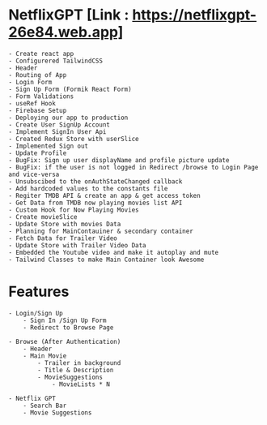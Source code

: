 # NetflixGPT [Link : https://netflixgpt-26e84.web.app]

    - Create react app
    - Configurered TailwindCSS
    - Header
    - Routing of App
    - Login Form
    - Sign Up Form (Formik React Form)
    - Form Validations
    - useRef Hook
    - Firebase Setup
    - Deploying our app to production
    - Create User SignUp Account
    - Implement SignIn User Api
    - Created Redux Store with userSlice
    - Implemented Sign out
    - Update Profile
    - BugFix: Sign up user displayName and profile picture update
    - BugFix: if the user is not logged in Redirect /browse to Login Page and vice-versa
    - Unsubscibed to the onAuthStateChanged callback
    - Add hardcoded values to the constants file
    - Regiter TMDB API & create an app & get access token
    - Get Data from TMDB now playing movies list API
    - Custom Hook for Now Playing Movies
    - Create movieSlice
    - Update Store with movies Data
    - Planning for MainContauiner & secondary container
    - Fetch Data for Trailer Video
    - Update Store with Trailer Video Data
    - Embedded the Youtube video and make it autoplay and mute
    - Tailwind Classes to make Main Container look Awesome

# Features

    - Login/Sign Up
        - Sign In /Sign Up Form
        - Redirect to Browse Page

    - Browse (After Authentication)
        - Header
        - Main Movie
            - Trailer in background
            - Title & Description
            - MovieSuggestions
                - MovieLists * N

    - Netflix GPT
        - Search Bar
        - Movie Suggestions
